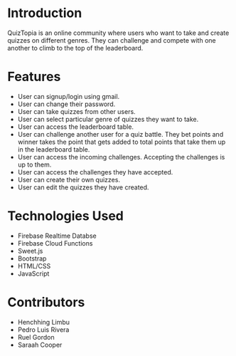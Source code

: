 # Introduction
QuizTopia is an online community where users who want to take and create
quizzes on different genres. They can challenge and compete with one another to
climb to the top of the leaderboard.

# Features
* User can signup/login using gmail.
* User can change their password.
* User can take quizzes from other users.
* User can select particular genre of quizzes they want to take.
* User can access the leaderboard table.
* User can challenge another user for a quiz battle. They bet points and winner
  takes the point that gets added to total points that take them up in the
  leaderboard table.
* User can access the incoming challenges. Accepting the challenges is up to
  them.
* User can access the challenges they have accepted.
* User can create their own quizzes.
* User can edit the quizzes they have created.

# Technologies Used
* Firebase Realtime Databse
* Firebase Cloud Functions
* Sweet.js
* Bootstrap
* HTML/CSS
* JavaScript

# Contributors
* Henchhing Limbu
* Pedro Luis Rivera
* Ruel Gordon
* Saraah Cooper
